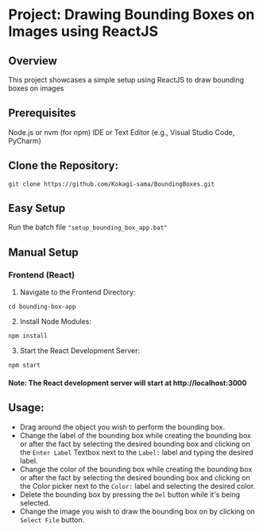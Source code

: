 # Project: Drawing Bounding Boxes on Images using ReactJS
## Overview
This project showcases a simple setup using ReactJS to draw bounding boxes on images

## Prerequisites
Node.js or nvm (for npm)
IDE or Text Editor (e.g., Visual Studio Code, PyCharm)

## Clone the Repository:
```
git clone https://github.com/Kokagi-sama/BoundingBoxes.git
```

## Easy Setup
Run the batch file `"setup_bounding_box_app.bat"`

## Manual Setup

### Frontend (React)
1. Navigate to the Frontend Directory:
```
cd bounding-box-app
```

2. Install Node Modules:
```
npm install
```

3. Start the React Development Server:
```
npm start
```

#### Note: The React development server will start at http://localhost:3000

## Usage:
- Drag around the object you wish to perform the bounding box.
- Change the label of the bounding box while creating the bounding box or after the fact by selecting the desired bounding box and clicking on the `Enter Label` Textbox next to the `Label:` label and typing the desired label.
- Change the color of the bounding box while creating the bounding box or after the fact by selecting the desired bounding box and clicking on the Color picker next to the `Color:` label and selecting the desired color.
- Delete the bounding box by pressing the `Del` button while it's being selected.
- Change the image you wish to draw the bounding box on by clicking on `Select File` button.

